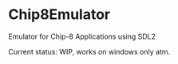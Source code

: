 # Chip8Emulator
Emulator for Chip-8 Applications using SDL2

Current status: WIP, works on windows only atm.
